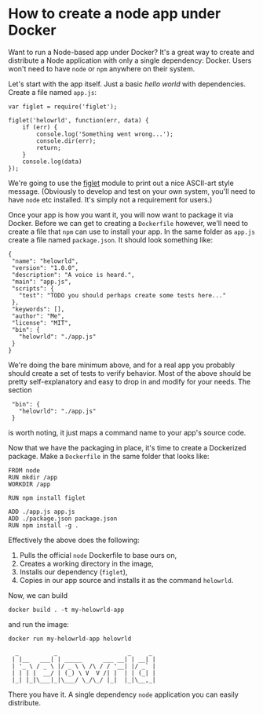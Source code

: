 # How to create a node app under Docker

Want to run a Node-based app under Docker? It's a great way to create and distribute a Node application with only a single dependency: Docker. Users won't need to have `node` or `npm` anywhere on their system.

Let's start with the app itself. Just a basic *hello world* with dependencies. Create a file named `app.js`:

```
var figlet = require('figlet');

figlet('helowrld', function(err, data) {
    if (err) {
        console.log('Something went wrong...');
        console.dir(err);
        return;
    }
    console.log(data)
});
```

We're going to use the [figlet](https://www.npmjs.com/package/figlet) module to print out a nice ASCII-art style message. (Obviously to develop and test on your own system, you'll need to have `node` etc installed. It's simply not a requirement for users.)

Once your app is how you want it, you will now want to package it via Docker. Before we can get to creating a `Dockerfile` however, we'll need to create a file that `npm` can use to install your app. In the same folder as `app.js` create a file named `package.json`. It should look something like:

```
{
 "name": "helowrld",
 "version": "1.0.0",
 "description": "A voice is heard.",
 "main": "app.js",
 "scripts": {
   "test": "TODO you should perhaps create some tests here..."
 },
 "keywords": [],
 "author": "Me",
 "license": "MIT",
 "bin": {
   "helowrld": "./app.js"
 }
}
```

We're doing the bare minimum above, and for a real app you probably should create a set of tests to verify behavior. Most of the above should be pretty self-explanatory and easy to drop in and modify for your needs. The section

```
 "bin": {
   "helowrld": "./app.js"
 }
```

is worth noting, it just maps a command name to your app's source code.

Now that we have the packaging in place, it's time to create a Dockerized package. Make a `Dockerfile` in the same folder that looks like:

```
FROM node
RUN mkdir /app
WORKDIR /app

RUN npm install figlet

ADD ./app.js app.js
ADD ./package.json package.json
RUN npm install -g .
```

Effectively the above does the following:

1. Pulls the official `node` Dockerfile to base ours on,
2. Creates a working directory in the image,
3. Installs our dependency (`figlet`),
4. Copies in our app source and installs it as the command `helowrld`.

Now, we can build

```
docker build . -t my-helowrld-app
```

and run the image:
 
```
docker run my-helowrld-app helowrld

  _          _                    _     _
 | |__   ___| | _____      ___ __| | __| |
 | '_ \ / _ \ |/ _ \ \ /\ / / '__| |/ _` |
 | | | |  __/ | (_) \ V  V /| |  | | (_| |
 |_| |_|\___|_|\___/ \_/\_/ |_|  |_|\__,_|
```

There you have it. A single dependency `node` application you can easily distribute.